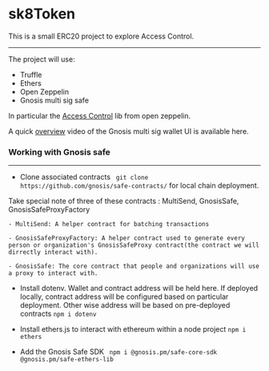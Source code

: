 # sk8Token

This is a small ERC20 project to explore Access Control.

***

The project will use:

- Truffle
- Ethers
- Open Zeppelin
- Gnosis multi sig safe

In particular the [Access Control](https://docs.openzeppelin.com/contracts/4.x/access-control#ownership-and-ownable) lib from open zeppelin.

A quick [overview](https://www.youtube.com/watch?v=XL0crUpH6Zg) video of the Gnosis multi sig wallet UI is available here.
 
### Working with Gnosis safe

***

- Clone associated contracts ``` git clone https://github.com/gnosis/safe-contracts/``` for local chain deployment.

Take special note of three of these contracts : MultiSend, GnosisSafe, GnosisSafeProxyFactory

```
- MultiSend: A helper contract for batching transactions

- GnosisSafeProxyFactory: A helper contract used to generate every person or organization's GnosisSafeProxy contract(the contract we will dirrectly interact with).

- GnosisSafe: The core contract that people and organizations will use a proxy to interact with. 
```

- Install dotenv. Wallet and contract address will be held here. If deployed locally, contract address will be configured based on particular deployment. Other wise address will be based on pre-deployed contracts ```npm i dotenv```

- Install ethers.js to interact with ethereum within a node project ```npm i ethers```

- Add the Gnosis Safe SDK ``` npm i @gnosis.pm/safe-core-sdk @gnosis.pm/safe-ethers-lib```

